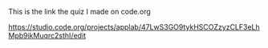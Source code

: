 This is the link the quiz I made on code.org

https://studio.code.org/projects/applab/47LwS3GO9tykHSCOZzyzCLF3eLhMpb9ikMuqrc2sthI/edit
